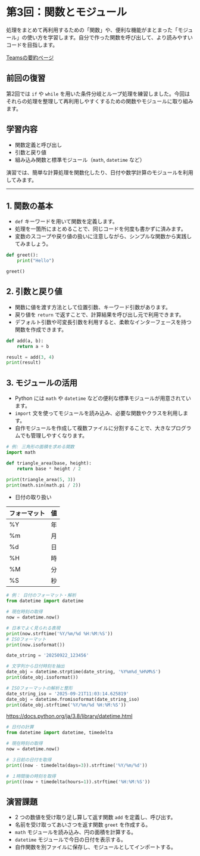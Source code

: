# 第3回：関数とモジュール

処理をまとめて再利用するための「関数」や、便利な機能がまとまった「モジュール」の使い方を学習します。自分で作った関数を呼び出して、より読みやすいコードを目指します。

[Teamsの要約ページ](https://katohicom-my.sharepoint.com/:v:/g/personal/shohei-kishimoto_kato-works_co_jp/EdvgFPdJnIJJrMMCPLhhGiQB5OEYDseLmuoJ2d1B5mzShg?nav=eyJyZWZlcnJhbEluZm8iOnsicmVmZXJyYWxBcHAiOiJPbmVEcml2ZUZvckJ1c2luZXNzIiwicmVmZXJyYWxBcHBQbGF0Zm9ybSI6IldlYiIsInJlZmVycmFsTW9kZSI6InZpZXciLCJyZWZlcnJhbFZpZXciOiJNeUZpbGVzTGlua0NvcHkifX0&e=4W8lH3)

## 前回の復習

第2回では `if` や `while` を用いた条件分岐とループ処理を練習しました。今回はそれらの処理を整理して再利用しやすくするための関数やモジュールに取り組みます。

## 学習内容

- 関数定義と呼び出し
- 引数と戻り値
- 組み込み関数と標準モジュール（`math`, `datetime` など）

演習では、簡単な計算処理を関数化したり、日付や数学計算のモジュールを利用してみます。

---

## 1. 関数の基本

- `def` キーワードを用いて関数を定義します。
- 処理を一箇所にまとめることで、同じコードを何度も書かずに済みます。
- 変数のスコープや戻り値の扱いに注意しながら、シンプルな関数から実践してみましょう。

```python
def greet():
    print("Hello")

greet()
```

## 2. 引数と戻り値

- 関数に値を渡す方法として位置引数、キーワード引数があります。
- 戻り値を `return` で返すことで、計算結果を呼び出し元で利用できます。
- デフォルト引数や可変長引数を利用すると、柔軟なインターフェースを持つ関数を作成できます。

```python
def add(a, b):
    return a + b

result = add(3, 4)
print(result)
```

## 3. モジュールの活用

- Python には `math` や `datetime` などの便利な標準モジュールが用意されています。
- `import` 文を使ってモジュールを読み込み、必要な関数やクラスを利用します。
- 自作モジュールを作成して複数ファイルに分割することで、大きなプログラムでも管理しやすくなります。

```python
# 例: 三角形の面積を求める関数
import math

def triangle_area(base, height):
    return base * height / 2

print(triangle_area(5, 3))
print(math.sin(math.pi / 2))
```

- 日付の取り扱い

| フォーマット | 値 |
| --- | --- |
| %Y | 年 |
| %m | 月 |
| %d | 日 |
| %H | 時 |
| %M | 分 |
| %S | 秒 |

```python
# 例： 日付のフォーマット・解析
from datetime import datetime

# 現在時刻の取得
now = datetime.now()

# 日本でよく見られる表現
print(now.strftime('%Y/%m/%d %H:%M:%S'))
# ISOフォーマット
print(now.isoformat())

date_string = '20250922_123456'

# 文字列から日付時刻を抽出
date_obj = datetime.strptime(date_string, '%Y%m%d_%H%M%S')
print(date_obj.isoformat())

# ISOフォーマットの解析と整形
date_string_iso = '2025-09-21T11:03:14.625819'
date_obj = datetime.fromisoformat(date_string_iso)
print(date_obj.strftime('%Y/%m/%d %H:%M:%S'))
```

https://docs.python.org/ja/3.8/library/datetime.html

```python
# 日付の計算
from datetime import datetime, timedelta

# 現在時刻の取得
now = datetime.now()

# ３日前の日付を取得
print((now - timedelta(days=3)).strftime('%Y/%m/%d'))

# １時間後の時刻を取得
print((now + timedelta(hours=1)).strftime('%H:%M:%S'))

```

## 演習課題

- 2 つの数値を受け取り足し算して返す関数 `add` を定義し、呼び出す。
- 名前を受け取ってあいさつを返す関数 `greet` を作成する。
- `math` モジュールを読み込み、円の面積を計算する。
- `datetime` モジュールで今日の日付を表示する。
- 自作関数を別ファイルに保存し、モジュールとしてインポートする。
